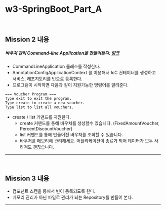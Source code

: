 # w3-SpringBoot_Part_A

<br/>

## Mission 2  내용 

##### 바우처 관리 Command-line Application을 만들어본다. [링크](https://dzone.com/articles/interactive-console-applications-in-java) 

- CommandLineApplication 클래스를 작성한다. 
- AnnotationConfigApplicationContext 를 이용해서 IoC 컨테이너를 생성하고 서비스, 레포지토리를 빈으로 등록한다. 
- 프로그램이 시작하면 다음과 같이 지원가능한 명령어를 알려준다. 

```
=== Voucher Program === 
Type exit to exit the program. 
Type create to create a new voucher. 
Type list to list all vouchers.
```



- create / list 커맨드를 지원한다. 
  - create 커맨드를 통해 바우처를 생성할수 있습니다. (FixedAmountVoucher, PercentDiscountVoucher) 
  - list 커맨드를 통해 만들어진 바우처를 조회할 수 있습니다. 
  - 바우처를 메모리에 관리해세요. 어플리케이션이 종료가 되어 데이터가 모두 사라져도 괜찮습니다. 

---

<br/>

## Mission 3  내용 

- 컴포넌트 스캔을 통해서 빈이 등록되도록 한다.
- 메모리 관리가 아닌 파일로 관리가 되는 Repository를 만들어 본다.

---


